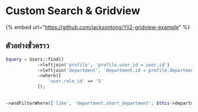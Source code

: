# Custom Search & Gridview

{% embed url="https://github.com/jacksontong/Yii2-gridview-example" %}

## ตัวอย่างชั่วคราว

```php
$query = Users::find()
            ->leftjoin('profile', 'profile.user_id = user.id')
            ->leftjoin('department', 'department.id = profile.department_id')
            ->where([
                'user.role_id' => '5'
            ]);
            
            
->andFilterWhere(['like', 'department.short_department', $this->department_id])
```

